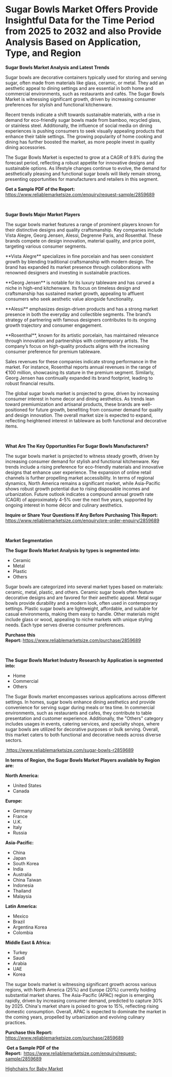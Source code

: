<p><h1>Sugar Bowls Market Offers Provide Insightful Data for the Time Period from 2025 to 2032 and also Provide Analysis Based on Application, Type, and Region</h1></p><p><strong>Sugar Bowls Market Analysis and Latest Trends</strong></p>
<p><p>Sugar bowls are decorative containers typically used for storing and serving sugar, often made from materials like glass, ceramic, or metal. They add an aesthetic appeal to dining settings and are essential in both home and commercial environments, such as restaurants and cafés. The Sugar Bowls Market is witnessing significant growth, driven by increasing consumer preferences for stylish and functional kitchenware. </p><p>Recent trends indicate a shift towards sustainable materials, with a rise in demand for eco-friendly sugar bowls made from bamboo, recycled glass, or stainless steel. Additionally, the influence of social media on dining experiences is pushing consumers to seek visually appealing products that enhance their table settings. The growing popularity of home cooking and dining has further boosted the market, as more people invest in quality dining accessories. </p><p>The Sugar Bowls Market is expected to grow at a CAGR of 9.8% during the forecast period, reflecting a robust appetite for innovative designs and sustainable options. As lifestyle changes continue to evolve, the demand for aesthetically pleasing and functional sugar bowls will likely remain strong, presenting opportunities for manufacturers and retailers in this segment.</p></p>
<p><strong>Get a Sample PDF of the Report:&nbsp;</strong> <a href="https://www.reliablemarketsize.com/enquiry/request-sample/2859689?utm_campaign=2445&utm_medium=2&utm_source=Github&utm_content=ia&utm_term=12032025&utm_id=sugar-bowls">https://www.reliablemarketsize.com/enquiry/request-sample/2859689</a></p>
<p>&nbsp;</p>
<p><strong>Sugar Bowls Major Market Players</strong></p>
<p><p>The sugar bowls market features a range of prominent players known for their distinctive designs and quality craftsmanship. Key companies include Vista Alegre, Georg Jensen, Alessi, Degrenne Paris, and Rosenthal. These brands compete on design innovation, material quality, and price point, targeting various consumer segments.</p><p>**Vista Alegre** specializes in fine porcelain and has seen consistent growth by blending traditional craftsmanship with modern design. The brand has expanded its market presence through collaborations with renowned designers and investing in sustainable practices. </p><p>**Georg Jensen** is notable for its luxury tableware and has carved a niche in high-end kitchenware. Its focus on timeless design and craftsmanship has sustained market growth, appealing to affluent consumers who seek aesthetic value alongside functionality.</p><p>**Alessi** emphasizes design-driven products and has a strong market presence in both the everyday and collectible segments. The brand’s strategy of partnering with famous designers contributes to its ongoing growth trajectory and consumer engagement.</p><p>**Rosenthal**, known for its artistic porcelain, has maintained relevance through innovation and partnerships with contemporary artists. The company’s focus on high-quality products aligns with the increasing consumer preference for premium tableware.</p><p>Sales revenues for these companies indicate strong performance in the market. For instance, Rosenthal reports annual revenues in the range of €100 million, showcasing its stature in the premium segment. Similarly, Georg Jensen has continually expanded its brand footprint, leading to robust financial results.</p><p>The global sugar bowls market is projected to grow, driven by increasing consumer interest in home decor and dining aesthetics. As trends lean toward premiumization and artisanal products, these brands are well-positioned for future growth, benefiting from consumer demand for quality and design innovation. The overall market size is expected to expand, reflecting heightened interest in tableware as both functional and decorative items.</p></p>
<p>&nbsp;</p>
<p><strong>What Are The Key Opportunities For Sugar Bowls Manufacturers?</strong></p>
<p><p>The sugar bowls market is projected to witness steady growth, driven by increasing consumer demand for stylish and functional kitchenware. Key trends include a rising preference for eco-friendly materials and innovative designs that enhance user experience. The expansion of online retail channels is further propelling market accessibility. In terms of regional dynamics, North America remains a significant market, while Asia-Pacific shows robust growth potential due to rising disposable incomes and urbanization. Future outlook indicates a compound annual growth rate (CAGR) of approximately 4-5% over the next five years, supported by ongoing interest in home décor and culinary aesthetics.</p></p>
<p><strong>Inquire or Share Your Questions If Any Before Purchasing This Report:</strong> <a href="https://www.reliablemarketsize.com/enquiry/pre-order-enquiry/2859689?utm_campaign=2445&utm_medium=2&utm_source=Github&utm_content=ia&utm_term=12032025&utm_id=sugar-bowls">https://www.reliablemarketsize.com/enquiry/pre-order-enquiry/2859689</a></p>
<p>&nbsp;</p>
<p><strong>Market Segmentation</strong></p>
<p><strong>The Sugar Bowls Market Analysis by types is segmented into:</strong></p>
<p><ul><li>Ceramic</li><li>Metal</li><li>Plastic</li><li>Others</li></ul></p>
<p><p>Sugar bowls are categorized into several market types based on materials: ceramic, metal, plastic, and others. Ceramic sugar bowls often feature decorative designs and are favored for their aesthetic appeal. Metal sugar bowls provide durability and a modern look, often used in contemporary settings. Plastic sugar bowls are lightweight, affordable, and suitable for casual environments, making them easy to handle. Other materials might include glass or wood, appealing to niche markets with unique styling needs. Each type serves diverse consumer preferences.</p></p>
<p><strong>Purchase this Report:&nbsp;</strong><a href="https://www.reliablemarketsize.com/purchase/2859689?utm_campaign=2445&utm_medium=2&utm_source=Github&utm_content=ia&utm_term=12032025&utm_id=sugar-bowls">https://www.reliablemarketsize.com/purchase/2859689</a></p>
<p>&nbsp;</p>
<p><strong>The Sugar Bowls Market Industry Research by Application is segmented into:</strong></p>
<p><ul><li>Home</li><li>Commercial</li><li>Others</li></ul></p>
<p><p>The Sugar Bowls market encompasses various applications across different settings. In homes, sugar bowls enhance dining aesthetics and provide convenience for serving sugar during meals or tea time. In commercial environments, such as restaurants and cafes, they contribute to table presentation and customer experience. Additionally, the "Others" category includes usages in events, catering services, and specialty shops, where sugar bowls are utilized for decorative purposes or bulk serving. Overall, this market caters to both functional and decorative needs across diverse sectors.</p></p>
<p><a href="https://www.reliablemarketsize.com/sugar-bowls-r2859689?utm_campaign=2445&utm_medium=2&utm_source=Github&utm_content=ia&utm_term=12032025&utm_id=sugar-bowls">&nbsp;https://www.reliablemarketsize.com/sugar-bowls-r2859689</a></p>
<p><strong>In terms of Region, the Sugar Bowls Market Players available by Region are:</strong></p>
<p>
    <p> <strong> North America: </strong>
        <ul>
            <li>United States</li>
            <li>Canada</li>
        </ul>
        </p> 
    <p> <strong> Europe: </strong>
        <ul>
            <li>Germany</li>
            <li>France</li>
            <li>U.K.</li>
            <li>Italy</li>
            <li>Russia</li>
        </ul>
        </p> 
    <p> <strong> Asia-Pacific: </strong>
        <ul>
            <li>China</li>
            <li>Japan</li>
            <li>South Korea</li>
            <li>India</li>
            <li>Australia</li>
            <li>China Taiwan</li>
            <li>Indonesia</li>
            <li>Thailand</li>
            <li>Malaysia</li>
        </ul>
        </p> 
    <p> <strong> Latin America: </strong>
        <ul>
            <li>Mexico</li>
            <li>Brazil</li>
            <li>Argentina Korea</li>
            <li>Colombia</li>
        </ul>
        </p> 
    <p> <strong> Middle East & Africa: </strong>
        <ul>
            <li>Turkey</li>
            <li>Saudi</li>
            <li>Arabia</li>
            <li>UAE</li>
            <li>Korea</li>
        </ul>
    </p>
    </p>
<p><p>The sugar bowls market is witnessing significant growth across various regions, with North America (25%) and Europe (20%) currently holding substantial market shares. The Asia-Pacific (APAC) region is emerging rapidly, driven by increasing consumer demand, predicted to capture 30% by 2025. China's market share is poised to grow to 15%, reflecting rising domestic consumption. Overall, APAC is expected to dominate the market in the coming years, propelled by urbanization and evolving culinary practices.</p></p>
<p><strong>Purchase this Report: </strong><a href="https://www.reliablemarketsize.com/purchase/2859689?utm_campaign=2445&utm_medium=2&utm_source=Github&utm_content=ia&utm_term=12032025&utm_id=sugar-bowls">https://www.reliablemarketsize.com/purchase/2859689</a></p>
<p>&nbsp;<strong>Get a Sample PDF of the Report:&nbsp;&nbsp;</strong><a href="https://www.reliablemarketsize.com/enquiry/request-sample/2859689?utm_campaign=2445&utm_medium=2&utm_source=Github&utm_content=ia&utm_term=12032025&utm_id=sugar-bowls">https://www.reliablemarketsize.com/enquiry/request-sample/2859689</a></p>
<p><strong></strong></p>
<p><p><a href="https://github.com/JubayerMia832/Market-Research-Report-List-2/blob/main/highchairs-for-baby-market.md?utm_campaign=2445&utm_medium=2&utm_source=Github&utm_content=ia&utm_term=12032025&utm_id=sugar-bowls">Highchairs for Baby Market</a></p></p>
